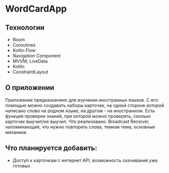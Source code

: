 # WordCardApp

## Технологии
* Room
* Coroutines
* Kotlin Flow
* Navigation Component
* MVVM, LiveData
* Kotlin
* ConstraintLayout
## О приложении
Приложение предназначено для изучения иностранных языков. С его помощью можно создавать наборы карточек, на одной стороне 
которой написано слово на родном языке, на другом - на иностранном. Есть функция проверки знаний, при которой можно проверять, сколько карточек выучил/не выучил.
Что реализовано: Broadcast Receiver, напоминающий, что нужно повторить слова, темная тема, основные механики
## Что планируется добавить:
* Доступ к карточкам с интернет API, возможность скачивания уже готовых
